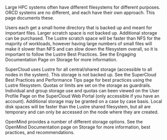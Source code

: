 Large HPC systems often have different filesystems for different purposes. ORCD systems are no different, and each have their own approach. This page documents these.

Users each get a small home directory that is backed up and meant for important files. Larger scratch space is not backed up. Additional storage can be purchased. The Lustre scratch space will be faster than NFS for the majority of workloads, however having large numbers of small files will make it slower than NFS and can slow down the filesystem overall, so it is important to follow the Lustre Best Practices. See the Engaging Documentation Page on Storage for more information.

SuperCloud uses Lustre for all central/shared storage (accessible to all nodes in the system). This storage is not backed up. See the SuperCloud Best Practices and Performance Tips page for best practices using the Lustre filesystem. Quotas or limits are set on the storage as guardrails. Individual and group storage use and quotas can been viewed on the User Profile Page on the SuperCloud Web Portal (only accessible if you have an account). Additional storage may be granted on a case by case basis. Local disk spaces will be faster than the Lustre shared filesystem, but all are temporary and can only be accessed on the node where they are created.

OpenMind provides a number of different storage options. See the OpenMind Documentation page on Storage for more information, best practices, and recommendations.

